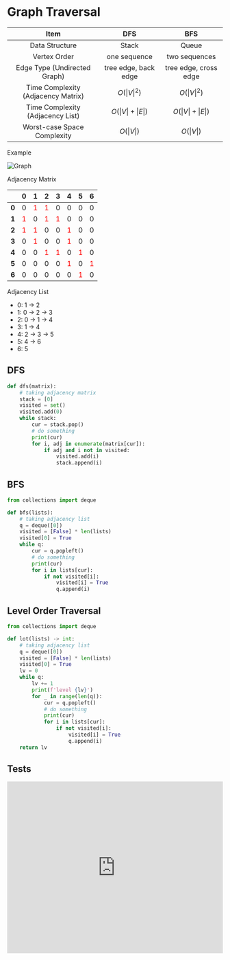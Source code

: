 # Graph Traversal

|                Item                |           DFS            |           BFS            |
| :--------------------------------: | :----------------------: | :----------------------: |
|           Data Structure           |          Stack           |          Queue           |
|            Vertex Order            |       one sequence       |      two sequences       |
|    Edge Type (Undirected Graph)    |   tree edge, back edge   |  tree edge, cross edge   |
| Time Complexity (Adjacency Matrix) |    $O({ \| V \| }^2)$    |    $O({ \| V \| }^2)$    |
|  Time Complexity (Adjacency List)  | $O( \| V \| + \| E \| )$ | $O( \| V \| + \| E \| )$ |
|    Worst-case Space Complexity     |      $O( \| V \|)$       |      $O( \| V \|)$       |

Example

![Graph](@assets/img/algorithms/graph/graph.png)

Adjacency Matrix

|                                         |                0                 |                1                 |                2                 |                3                 |                4                 |                5                 |                6                 |
| :-------------------------------------: | :------------------------------: | :------------------------------: | :------------------------------: | :------------------------------: | :------------------------------: | :------------------------------: | :------------------------------: |
| <span style="font-weight:bold">0</span> |                0                 | <span style="color:red">1</span> | <span style="color:red">1</span> |                0                 |                0                 |                0                 |                0                 |
| <span style="font-weight:bold">1</span> | <span style="color:red">1</span> |                0                 | <span style="color:red">1</span> | <span style="color:red">1</span> |                0                 |                0                 |                0                 |
| <span style="font-weight:bold">2</span> | <span style="color:red">1</span> | <span style="color:red">1</span> |                0                 |                0                 | <span style="color:red">1</span> |                0                 |                0                 |
| <span style="font-weight:bold">3</span> |                0                 | <span style="color:red">1</span> |                0                 |                0                 | <span style="color:red">1</span> |                0                 |                0                 |
| <span style="font-weight:bold">4</span> |                0                 |                0                 | <span style="color:red">1</span> | <span style="color:red">1</span> |                0                 | <span style="color:red">1</span> |                0                 |
| <span style="font-weight:bold">5</span> |                0                 |                0                 |                0                 |                0                 | <span style="color:red">1</span> |                0                 | <span style="color:red">1</span> |
| <span style="font-weight:bold">6</span> |                0                 |                0                 |                0                 |                0                 |                0                 | <span style="color:red">1</span> |                0                 |

Adjacency List

- 0: 1 -> 2
- 1: 0 -> 2 -> 3
- 2: 0 -> 1 -> 4
- 3: 1 -> 4
- 4: 2 -> 3 -> 5
- 5: 4 -> 6
- 6: 5

## DFS

```py
def dfs(matrix):
    # taking adjacency matrix
    stack = [0]
    visited = set()
    visited.add(0)
    while stack:
        cur = stack.pop()
        # do something
        print(cur)
        for i, adj in enumerate(matrix[cur]):
            if adj and i not in visited:
                visited.add(i)
                stack.append(i)
```

## BFS

```py
from collections import deque

def bfs(lists):
    # taking adjacency list
    q = deque([0])
    visited = [False] * len(lists)
    visited[0] = True
    while q:
        cur = q.popleft()
        # do something
        print(cur)
        for i in lists[cur]:
            if not visited[i]:
                visited[i] = True
                q.append(i)
```

## Level Order Traversal

```py
from collections import deque

def lot(lists) -> int:
    # taking adjacency list
    q = deque([0])
    visited = [False] * len(lists)
    visited[0] = True
    lv = 0
    while q:
        lv += 1
        print(f'level {lv}')
        for _ in range(len(q)):
            cur = q.popleft()
            # do something
            print(cur)
            for i in lists[cur]:
                if not visited[i]:
                    visited[i] = True
                    q.append(i)
    return lv
```

## Tests

<iframe height="400px" width="100%" src="https://repl.it/@LucienZhang/graph-traversal?lite=true" scrolling="no" frameborder="no" allowtransparency="true" allowfullscreen="true" sandbox="allow-forms allow-pointer-lock allow-popups allow-same-origin allow-scripts allow-modals"></iframe>

